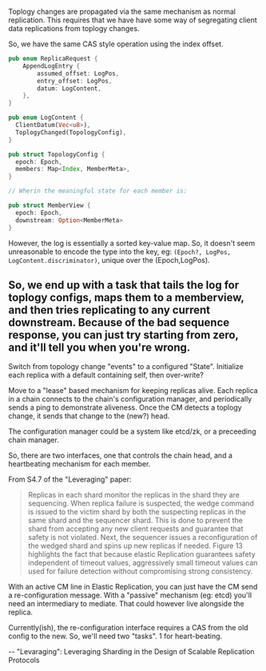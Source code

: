 Toplogy changes are propagated via the same mechanism as normal replication. This requires that we have have some way of segregating client data replications from toplogy changes.

So, we have the same CAS style operation using the index offset.

```rust
pub enum ReplicaRequest {
    AppendLogEntry {
        assumed_offset: LogPos,
        entry_offset: LogPos,
        datum: LogContent,
    },
}

pub enum LogContent {
  ClientDatum(Vec<u8>),
  ToplogyChanged(TopologyConfig),
}

pub struct TopologyConfig {
  epoch: Epoch,
  members: Map<Index, MemberMeta>,
}

// Wherin the meaningful state for each member is:

pub struct MemberView {
  epoch: Epoch,
  downstream: Option<MemberMeta>
}
```

However, the log is essentially a sorted key-value map. So, it doesn't seem unreasonable to encode the type into the key, eg: `(Epoch?, LogPos, LogContent.discriminator)`, unique over the (Epoch,LogPos).

So, we end up with a task that tails the log for toplogy configs, maps them to a memberview, and then tries replicating to any current downstream. Because of the bad sequence response, you can just try starting from zero, and it'll tell you when you're wrong.
--

Switch from topology change "events" to a configured "State". Initialize each
replica with a default containing self, then over-write?

Move to a "lease" based mechanism for keeping replicas alive. Each replica
in a chain connects to the chain's configuration manager, and periodically
sends a ping to demonstrate aliveness. Once the CM detects a toplogy change,
it sends that change to the (new?) head.

The configuration manager could be a system like etcd/zk, or a preceeding
chain manager.

So, there are two interfaces, one that controls the chain head, and a
heartbeating mechanism for each member.

From S4.7 of the "Leveraging" paper:

> Replicas in each shard monitor the replicas in the shard they are
> sequencing. When replica failure is suspected, the wedge command is issued
> to the victim shard by both the suspecting replicas in the same shard and
> the sequencer shard. This is done to prevent the shard from accepting
> any new client requests and guarantee that safety is not violated. Next,
> the sequencer issues a reconfiguration of the wedged shard and spins
> up new replicas if needed. Figure 13 highlights the fact that because
> elastic Replication guarantees safety independent of timeout values,
> aggressively small timeout values can used for failure detection without
> compromising strong consistency.

With an active CM line in Elastic Replication, you can just have the CM send a
re-configuration message. With a "passive" mechanism (eg: etcd) you'll need an
intermediary to mediate. That could however live alongside the replica. 

Currently(ish), the re-configuration interface requires a CAS from the old config
to the new. So, we'll need two "tasks". 1 for heart-beating.

--
"Levaraging": Leveraging Sharding in the Design of Scalable Replication Protocols
